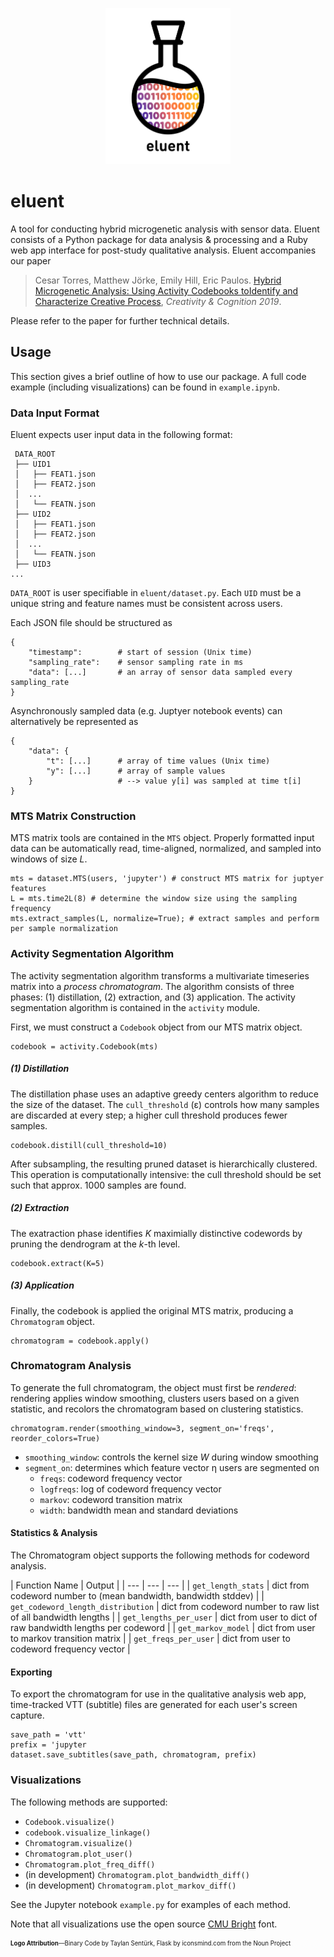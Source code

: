 <p align='center'>
	<img src="logo.png" alt="logo" width="200" height="250"/>
</p>

# eluent
A tool for conducting hybrid microgenetic analysis with sensor data. Eluent consists of a Python package for data analysis & processing and a Ruby web app interface for post-study qualitative analysis. Eluent accompanies our paper
> Cesar Torres, Matthew Jörke, Emily Hill, Eric Paulos. [Hybrid Microgenetic Analysis: Using Activity Codebooks toIdentify and Characterize Creative Process](link), *Creativity & Cognition 2019*. 

Please refer to the paper for further technical details. 

## Usage
This section gives a brief outline of how to use our package. A full code example (including visualizations) can be found in `example.ipynb`.


### Data Input Format
Eluent expects user input data in the following format:
```
 DATA_ROOT
 ├── UID1
 │   ├── FEAT1.json
 │   ├── FEAT2.json
 │  ...
 │   └── FEATN.json
 ├── UID2
 │   ├── FEAT1.json
 │   ├── FEAT2.json
 │  ...
 │   └── FEATN.json
 ├── UID3
... 
```
`DATA_ROOT` is user specifiable in `eluent/dataset.py`. Each `UID` must be a unique string and feature names must be consistent across users. 

Each JSON file should be structured as
```
{
	"timestamp": 		# start of session (Unix time)
    "sampling_rate": 	# sensor sampling rate in ms
    "data": [...] 		# an array of sensor data sampled every sampling_rate
}
```
Asynchronously sampled data (e.g. Juptyer notebook events) can alternatively be represented as
```
{
    "data": {			
    	"t": [...]		# array of time values (Unix time)
    	"y": [...]		# array of sample values
    }					# --> value y[i] was sampled at time t[i]
}
```

### MTS Matrix Construction
MTS matrix tools are contained in the `MTS` object. Properly formatted input data can be automatically read, time-aligned, normalized, and sampled into windows of size *L*. 

```
mts = dataset.MTS(users, 'jupyter') # construct MTS matrix for juptyer features
L = mts.time2L(8) # determine the window size using the sampling frequency
mts.extract_samples(L, normalize=True); # extract samples and perform per sample normalization
```

### Activity Segmentation Algorithm
The activity segmentation algorithm transforms a multivariate timeseries matrix into a *process chromatogram*. The algorithm consists of three phases: (1) distillation, (2) extraction, and (3) application. The activity segmentation algorithm is contained in the `activity` module. 

First, we must construct a `Codebook` object from our MTS matrix object.

```
codebook = activity.Codebook(mts)
```

##### (1) Distillation
The distillation phase uses an adaptive greedy centers algorithm to reduce the size of the dataset. The `cull_threshold` (ε) controls how many samples are discarded at every step; a higher cull threshold produces fewer samples.
```
codebook.distill(cull_threshold=10)
```
After subsampling, the resulting pruned dataset is hierarchically clustered. This operation is computationally intensive: the cull threshold should be set such that approx. 1000 samples are found. 

##### (2) Extraction
The exatraction phase identifies *K* maximially distinctive codewords by pruning the dendrogram at the *k*-th level. 
```
codebook.extract(K=5)
```

##### (3) Application
Finally, the codebook is applied the original MTS matrix, producing a `Chromatogram` object. 
```
chromatogram = codebook.apply()
```

### Chromatogram Analysis
To generate the full chromatogram, the object must first be *rendered*: rendering applies window smoothing, clusters users based on a given statistic, and recolors the chromatogram based on clustering statistics.
```
chromatogram.render(smoothing_window=3, segment_on='freqs', reorder_colors=True)
```

- `smoothing_window`: controls the kernel size *W* during window smoothing
- `segment_on`: determines which feature vector η users are segmented on
	- `freqs`: codeword frequency vector
	- `logfreqs`: log of codeword frequency vector
	- `markov`: codeword transition matrix
	- `width`: bandwidth mean and standard deviations

#### Statistics & Analysis
The Chromatogram object supports the following methods for codeword analysis. 

| Function Name | Output |
| --- | --- | --- |
| `get_length_stats` | dict from codeword number to (mean bandwidth, bandwidth stddev) |
| `get_codeword_length_distribution` | dict from codeword number to raw list of all bandwidth lengths |
| `get_lengths_per_user` | dict from user to dict of raw bandwidth lengths per codeword |
| `get_markov_model` | dict from user to markov transition matrix |
| `get_freqs_per_user` | dict from user to codeword frequency vector | 


#### Exporting
To export the chromatogram for use in the qualitative analysis web app, time-tracked VTT (subtitle) files are generated for each user's screen capture. 
```
save_path = 'vtt'
prefix = 'jupyter
dataset.save_subtitles(save_path, chromatogram, prefix)
```

### Visualizations
The following methods are supported:
- `Codebook.visualize()`
- `codebook.visualize_linkage()`
- `Chromatogram.visualize()`
- `Chromatogram.plot_user()`
- `Chromatogram.plot_freq_diff()`
- (in development) `Chromatogram.plot_bandwidth_diff()`
- (in development) `Chromatogram.plot_markov_diff()`

See the Jupyter notebook `example.py` for examples of each method. 

Note that all visualizations use the open source [CMU Bright](https://ctan.org/pkg/cm-unicode?lang=en) font. 

<sub><sup>**Logo Attribution**––Binary Code by Taylan Sentürk, Flask by iconsmind.com from the Noun Project</sup></sub>
